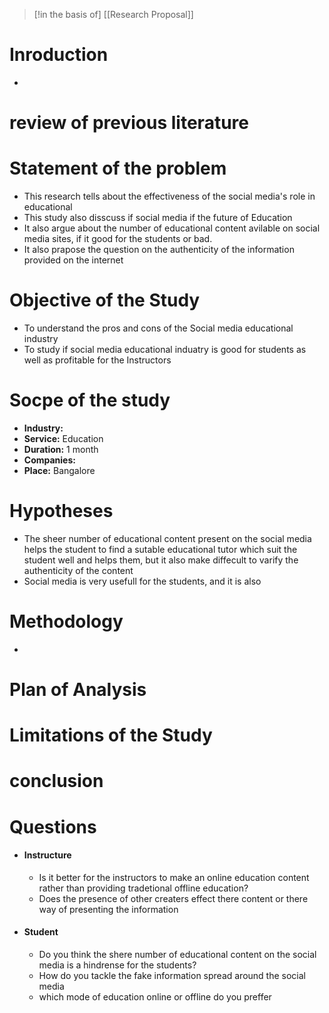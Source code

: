 >[!in the basis of]
>[[Research Proposal]]


# Inroduction
- 
# review of previous literature
# Statement of the problem
- This research tells about the effectiveness of the social media's role in educational
- This study also disscuss if social media if the future of Education
- It also argue about the number of educational content avilable on social media sites, if it good for the students or bad.
- It also prapose the question on the authenticity of the information provided on the internet
# Objective of the Study
- To understand the pros and cons of the Social media educational industry
- To study if social media educational induatry is good for students as well as profitable for the Instructors
# Socpe of the study
- **Industry:**
- **Service:** Education
- **Duration:** 1 month
- **Companies:**
- **Place:** Bangalore
# Hypotheses
- The sheer number of educational content present on the social media helps the student to find a sutable educational tutor which suit the student well and helps them, but it also make diffecult to varify the authenticity of the content
- Social media is very usefull for the students, and it is also 
# Methodology 
- 
# Plan of Analysis
# Limitations of the Study
# conclusion




# Questions
- #### Instructure
	- Is it better for the instructors to make an online education content rather than providing tradetional offline education?
	- Does the presence of other creaters effect there content or there way of presenting the information
- #### Student
	- Do you think the shere number of educational content on the social media is a hindrense for the students?
	- How do you tackle the fake information spread around the social media
	- which mode of education online or offline do you preffer
